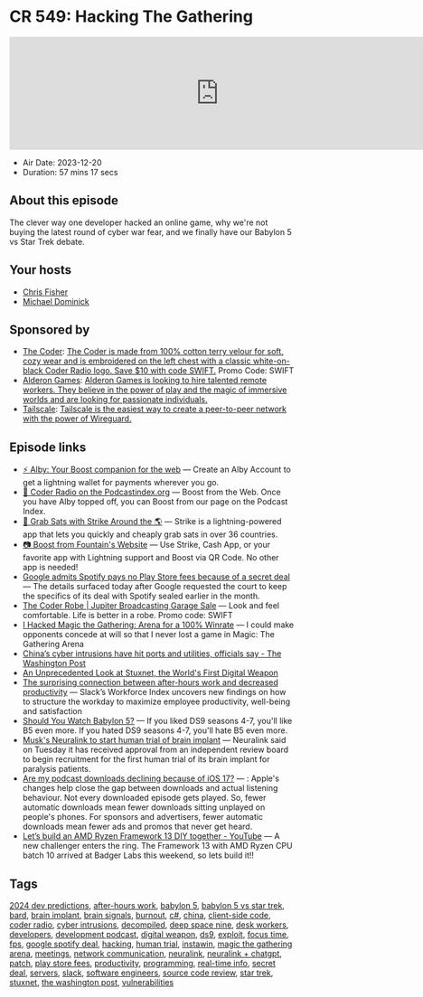 # CR 549: Hacking The Gathering

<iframe src="https://player.fireside.fm/v2/MLf2ZzhC+8X3w-8e2?theme=dark" width="740" height="200" frameborder="0" scrolling="no"></iframe>

* Air Date: 2023-12-20
* Duration: 57 mins 17 secs

## About this episode

The clever way one developer hacked an online game,  why we're not buying the latest round of cyber war fear, and we finally have our Babylon 5 vs Star Trek debate.

## Your hosts
* [Chris Fisher](https://coder.show/hosts/chrislas)
* [Michael Dominick](https://coder.show/hosts/michael)

## Sponsored by

  * [The Coder](https://www.jupitergarage.com/product/the-coder-robe): [The Coder is made from 100% cotton terry velour for soft, cozy wear and is embroidered on the left chest with a classic white-on-black Coder Radio logo. Save $10 with code SWIFT.](https://www.jupitergarage.com/product/the-coder-robe) Promo Code: SWIFT
  * [Alderon Games](https://alderon.games/coder): [Alderon Games is looking to hire talented remote workers. They believe in the power of play and the magic of immersive worlds and are looking for passionate individuals.](https://alderon.games/coder)
  * [Tailscale](https://tailscale.com/coder): [Tailscale is the easiest way to create a peer-to-peer network with the power of Wireguard. ](https://tailscale.com/coder)



## Episode links

  * [⚡ Alby: Your Boost companion for the web](https://getalby.com/ "⚡ Alby: Your Boost companion for the web") — Create an Alby Account to get a lightning wallet for payments wherever you go. 
  * [🎉 Coder Radio on the Podcastindex.org](https://podcastindex.org/podcast/487548 "🎉 Coder Radio on the Podcastindex.org") — Boost from the Web. Once you have Alby topped off, you can Boost from our page on the Podcast Index.
  * [🔌 Grab Sats with Strike Around the 🌎](https://strike.me/download/ "🔌 Grab Sats with Strike Around the 🌎") — Strike is a lightning-powered app that lets you quickly and cheaply grab sats in over 36 countries. 
  * [📷 Boost from Fountain's Website](https://www.fountain.fm/show/OWdse4h3MzNbS8Og5RJk "📷 Boost from Fountain's Website") — Use Strike, Cash App, or your favorite app with Lightning support and Boost via QR Code. No other app is needed! 
  * [Google admits Spotify pays no Play Store fees because of a secret deal](https://techcrunch.com/2023/11/20/google-admits-spotify-pays-no-play-store-fees-because-of-a-secret-deal/ "Google admits Spotify pays no Play Store fees because of a secret deal") — The details surfaced today after Google requested the court to keep the specifics of its deal with Spotify sealed earlier in the month.
  * [The Coder Robe | Jupiter Broadcasting Garage Sale](https://www.jupitergarage.com/product/the-coder-robe "The Coder Robe | Jupiter Broadcasting Garage Sale") — Look and feel comfortable. Life is better in a robe. Promo code: SWIFT
  * [I Hacked Magic the Gathering: Arena for a 100% Winrate](https://www.mayer.cool/writings/I-Hacked-Magic-the-Gathering/ "I Hacked Magic the Gathering: Arena for a 100% Winrate") — I could make opponents concede at will so that I never lost a game in Magic: The Gathering Arena
  * [China’s cyber intrusions have hit ports and utilities, officials say - The Washington Post](https://www.washingtonpost.com/technology/2023/12/11/china-hacking-hawaii-pacific-taiwan-conflict/ "China’s cyber intrusions have hit ports and utilities, officials say - The Washington Post")
  * [An Unprecedented Look at Stuxnet, the World's First Digital Weapon](https://www.wired.com/2014/11/countdown-to-zero-day-stuxnet/ "An Unprecedented Look at Stuxnet, the World's First Digital Weapon")
  * [The surprising connection between after-hours work and decreased productivity](https://slack.com/intl/en-gb/blog/news/the-surprising-connection-between-after-hours-work-and-decreased-productivity "The surprising connection between after-hours work and decreased productivity") — Slack’s Workforce Index uncovers new findings on how to structure the workday to maximize employee productivity, well-being and satisfaction
  * [Should You Watch Babylon 5?](https://www.reddit.com/r/startrek/comments/g6875/should_you_watch_babylon_5/ "Should You Watch Babylon 5?") — If you liked DS9 seasons 4-7, you'll like B5 even more. If you hated DS9 seasons 4-7, you'll hate B5 even more.
  * [Musk's Neuralink to start human trial of brain implant](https://www.reuters.com/technology/musks-neuralink-start-human-trials-brain-implant-2023-09-19/ "Musk's Neuralink to start human trial of brain implant") — Neuralink said on Tuesday it has received approval from an independent review board to begin recruitment for the first human trial of its brain implant for paralysis patients.
  * [Are my podcast downloads declining because of iOS 17?](https://wearebumper.com/blog/are-my-podcast-downloads-declining-because-of-ios-17 "Are my podcast downloads declining because of iOS 17?") — : Apple's changes help close the gap between downloads and actual listening behaviour. Not every downloaded episode gets played. So, fewer automatic downloads mean fewer downloads sitting unplayed on people's phones. For sponsors and advertisers, fewer automatic downloads mean fewer ads and promos that never get heard.
  * [Let’s build an AMD Ryzen Framework 13 DIY together - YouTube](https://www.youtube.com/watch?v=S53gyecbsC0 "Let’s build an AMD Ryzen Framework 13 DIY together - YouTube") — A new challenger enters the ring. The Framework 13 with AMD Ryzen CPU batch 10 arrived at Badger Labs this weekend, so Iets build it!!



## Tags

[2024 dev predictions](https://coder.show/tags/2024%20dev%20predictions), [after-hours work](https://coder.show/tags/after-hours%20work), [babylon 5](https://coder.show/tags/babylon%205), [babylon 5 vs star trek](https://coder.show/tags/babylon%205%20vs%20star%20trek), [bard](https://coder.show/tags/bard), [brain implant](https://coder.show/tags/brain%20implant), [brain signals](https://coder.show/tags/brain%20signals), [burnout](https://coder.show/tags/burnout), [c#](https://coder.show/tags/c%23), [china](https://coder.show/tags/china), [client-side code](https://coder.show/tags/client-side%20code), [coder radio](https://coder.show/tags/coder%20radio), [cyber intrusions](https://coder.show/tags/cyber%20intrusions), [decompiled](https://coder.show/tags/decompiled), [deep space nine](https://coder.show/tags/deep%20space%20nine), [desk workers](https://coder.show/tags/desk%20workers), [developers](https://coder.show/tags/developers), [development podcast](https://coder.show/tags/development%20podcast), [digital weapon](https://coder.show/tags/digital%20weapon), [ds9](https://coder.show/tags/ds9), [exploit](https://coder.show/tags/exploit), [focus time](https://coder.show/tags/focus%20time), [fps](https://coder.show/tags/fps), [google spotify deal](https://coder.show/tags/google%20spotify%20deal), [hacking](https://coder.show/tags/hacking), [human trial](https://coder.show/tags/human%20trial), [instawin](https://coder.show/tags/instawin), [magic the gathering arena](https://coder.show/tags/magic%20the%20gathering%20arena), [meetings](https://coder.show/tags/meetings), [network communication](https://coder.show/tags/network%20communication), [neuralink](https://coder.show/tags/neuralink), [neuralink + chatgpt](https://coder.show/tags/neuralink%20+%20chatgpt), [patch](https://coder.show/tags/patch), [play store fees](https://coder.show/tags/play%20store%20fees), [productivity](https://coder.show/tags/productivity), [programming](https://coder.show/tags/programming), [real-time info](https://coder.show/tags/real-time%20info), [secret deal](https://coder.show/tags/secret%20deal), [servers](https://coder.show/tags/servers), [slack](https://coder.show/tags/slack), [software engineers](https://coder.show/tags/software%20engineers), [source code review](https://coder.show/tags/source%20code%20review), [star trek](https://coder.show/tags/star%20trek), [stuxnet](https://coder.show/tags/stuxnet), [the washington post](https://coder.show/tags/the%20washington%20post), [vulnerabilities](https://coder.show/tags/vulnerabilities)